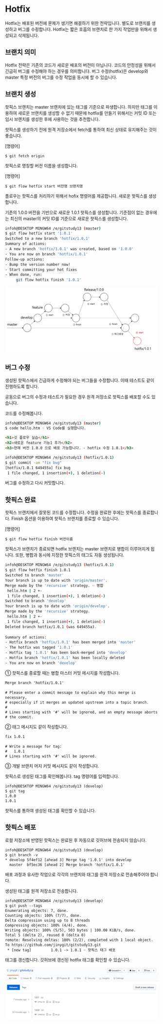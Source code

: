 # Hotfix
Hotfix는 배포된 버전에 문제가 생기면 해결하기 위한 전략입니다. 별도로 브랜치를 생성하고 버그를 수정합니다. Hotfix는 짧은 호흡의 브랜치로 한 가지 작업만을 위해서 생성되고 삭제됩니다.

## 브랜치 의미
Hotfix 전략은 기존의 코드가 새로운 배포의 버전이 아닙니다. 코드의 안정성을 위해서 긴급히 버그를 수정해야 하는 경우를 의미합니다. 
버그 수정(hotfix)은 develop와 master 특정 버전의 버그를 수정 작업을 동시에 할 수 있습니다.

## 브랜치 생성
핫픽스 브랜치는 master 브랜치에 있는 태그를 기준으로 파생합니다. 하지만 태그를 이용하여 새로운 브랜치를 생성할 수 없기 때문에 hotfix를 만들기 위해서는 커밋 ID 또는 임시 브랜치를 생성한 후에 사용하는 것을 추천합니다.

핫픽스를 생성하기 전에 원격 저장소에서 fetch를 통하여 최신 상태로 유지해주는 것이 좋습니다. 

[명령어]
```
$ git fetch origin
```

핫픽스로 명칭할 버전 이름을 생성합니다.

[명령어]
```
$ git flow hotfix start 버전명 브랜치명
```

플로우는 핫픽스를 처리하기 위해서 hofix 명령어를 제공합니다. 새로운 핫픽스를 생성합니다. 

기존의 1.0.0 버전을 기반으로 새로운 1.0.1 핫픽스를 생성합니다. 기준점이 없는 경우에는 최신의 master의 커밋 ID를 기준으로 새로운 핫픽스를 생성합니다.

```bash
infoh@DESKTOP MINGW64 /e/gitstudy13 (master)
$ git flow hotfix start '1.0.1'
Switched to a new branch 'hotfix/1.0.1'
Summary of actions:
- A new branch 'hotfix/1.0.1' was created, based on '1.0.0'
- You are now on branch 'hotfix/1.0.1'
Follow-up actions:
- Bump the version number now!
- Start committing your hot fixes
- When done, run:
     git flow hotfix finish '1.0.1'
```

![Hotfix](./img/gitflow_hotfix_01.png)


## 버그 수정
생성된 핫픽스에서 긴급하게 수정해야 되는 버그들을 수정합니다. 이때 테스트도 같이 진행하도록 합니다.

공동으로 버그의 수정과 테스트가 필요한 경우 원격 저장소로 핫픽스를 배포할 수도 있습니다.

코드를 수정해봅니다.

```bash
infoh@DESKTOP MINGW64 /e/gitstudy13 (master)
$ code hello.htm ☜ VS Code를 실행합니다.
```

```html
<h1>깃 플로우 실습</h1>
<h2>새로운 feature 기능1 추가</h2>
<h3>현재 버전 1.0.0 으로 배포 가능합니다. - hotfix 수정 1.0.1</h3>
```

```bash
infoh@DESKTOP MINGW64 /e/gitstudy13 (hotfix/1.0.1)
$ git commit -am "fix bug"
[hotfix/1.0.1 649455a] fix bug
 1 file changed, 1 insertion(+), 1 deletion(-)
```

버그를 수정하고 다시 커밋합니다.

## 핫픽스 완료
핫픽스 브랜치에서 잘못된 코드를 수정합니다. 수정을 완료한 후에는 핫픽스를 종료합니다. Finish 옵션을 이용하여 핫픽스 브랜치를 종료할 수 있습니다.

[명령어]
```
$ git flow hotfix finish 버전이름
```

핫픽스가 브랜치가 종료되면 hotfix 브랜치는 master 브랜치로 병합이 이루어지게 됩니다. 또한, 병합과 동시에 지정한 핫픽스의 태그도 자동 생성됩니다.

```bash
infoh@DESKTOP MINGW64 /e/gitstudy13 (hotfix/1.0.1)
$ git flow hotfix finish 1.0.1
Switched to branch 'master'
Your branch is up to date with 'origin/master'.
Merge made by the 'recursive' strategy. ☜ 병합
 hello.htm | 2 +-
 1 file changed, 1 insertion(+), 1 deletion(-)
Switched to branch 'develop'
Your branch is up to date with 'origin/develop'.
Merge made by the 'recursive' strategy.
 hello.htm | 2 +-
 1 file changed, 1 insertion(+), 1 deletion(-)
Deleted branch hotfix/1.0.1 (was 649455a).

Summary of actions:
- Hotfix branch 'hotfix/1.0.1' has been merged into 'master'
- The hotfix was tagged '1.0.1'
- Hotfix tag '1.0.1' has been back-merged into 'develop'
- Hotfix branch 'hotfix/1.0.1' has been locally deleted
- You are now on branch 'develop'
```

① 핫픽스를 종료할 때는 병합 마스터 커밋 메시지를 작성합니다.
```
Merge branch 'hotfix/1.0.1'

# Please enter a commit message to explain why this merge is necessary,
# especially if it merges an updated upstream into a topic branch.
#
# Lines starting with '#' will be ignored, and an empty message aborts
# the commit.
```

② 태그 메시지도 같이 작성합니다.
```
fix 1.0.1

# Write a message for tag:
#   1.0.1
# Lines starting with '#' will be ignored.
```
③ 개발 브랜치 머지 커밋 메시지도 같이 작성합니다.

핫픽스로 생성된 태그를 확인해봅니다. tag 명령어를 입력합니다.
```
infoh@DESKTOP MINGW64 /e/gitstudy13 (develop)
$ git tag
1.0.0
1.0.1
```
핫픽스를 통하여 생성된 태그를 확인할 수 있습니다.

## 핫픽스 배포
로컬 저장소에 반영된 핫픽스는 완료된 후 자동으로 깃허브에 전송되지 않습니다.

```
infoh@DESKTOP MINGW64 /e/gitstudy13 (develop)
$ git branch -v
* develop 5f4ef12 [ahead 3] Merge tag '1.0.1' into develop
  master  bf5ec36 [ahead 2] Merge branch 'hotfix/1.0.1'
```

배포 과정과 유사한 작업으로 각각의 브랜치와 태그를 원격 저장소로 전송해주어야 합니다.

생성된 태그를 원격 저장소로 전송합니다. 

```
infoh@DESKTOP MINGW64 /e/gitstudy13 (develop)
$ git push --tags
Enumerating objects: 7, done.
Counting objects: 100% (7/7), done.
Delta compression using up to 8 threads
Compressing objects: 100% (4/4), done.
Writing objects: 100% (5/5), 503 bytes | 100.00 KiB/s, done.
Total 5 (delta 2), reused 0 (delta 0)
remote: Resolving deltas: 100% (2/2), completed with 1 local object.
To https://github.com/jinygit/gitstudy13.git
 * [new tag]         1.0.1 -> 1.0.1 ☜ 핫픽스 태그 배포
```

태그를 갱신합니다. 깃허브에 갱신된 hotfix 태그를 확인할 수 있습니다.

![Hotfix](./img/gitflow_hotfix_02.png)


